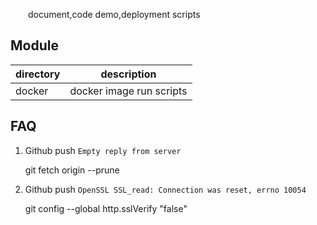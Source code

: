 &emsp;&emsp;document,code demo,deployment scripts

## Module

directory                   |description
--------------------------- |------------------------------              
docker                      |docker image run scripts

## FAQ

1. Github push `Empty reply from server`


      git fetch origin --prune

2. Github push `OpenSSL SSL_read: Connection was reset, errno 10054`  
 

     git config --global http.sslVerify "false"